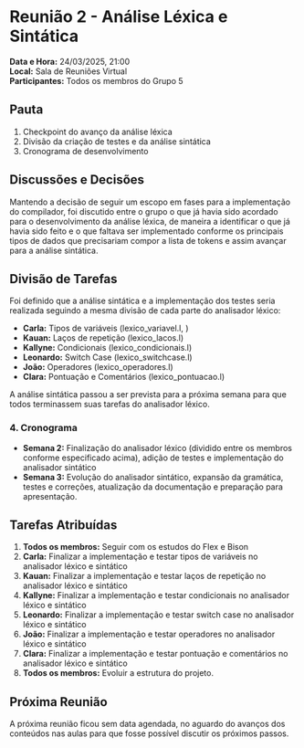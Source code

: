 # Reunião 2 - Análise Léxica e Sintática
**Data e Hora:** 24/03/2025, 21:00   
**Local:** Sala de Reuniões Virtual  
**Participantes:** Todos os membros do Grupo 5

## Pauta

1. Checkpoint do avanço da análise léxica
2. Divisão da criação de testes e da análise sintática
3. Cronograma de desenvolvimento

## Discussões e Decisões

Mantendo a decisão de seguir um escopo em fases para a implementação do compilador, foi discutido entre o grupo o que já havia sido acordado para o desenvolvimento da análise léxica, de maneira a identificar o que já havia sido feito e o que faltava ser implementado conforme os principais tipos de dados que precisariam compor a lista de tokens e assim avançar para a análise sintática.

## Divisão de Tarefas

Foi definido que a análise sintática e a implementação dos testes seria realizada seguindo a mesma divisão de cada parte do analisador léxico:

- **Carla:** Tipos de variáveis (lexico_variavel.l, )
- **Kauan:** Laços de repetição (lexico_lacos.l)
- **Kallyne:** Condicionais (lexico_condicionais.l)
- **Leonardo:** Switch Case (lexico_switchcase.l)
- **João:** Operadores (lexico_operadores.l)
- **Clara:** Pontuação e Comentários (lexico_pontuacao.l) 

A análise sintática passou a ser prevista para a próxima semana para que todos terminassem suas tarefas do analisador léxico. 

### 4. Cronograma

- **Semana 2:** Finalização do analisador léxico (dividido entre os membros conforme especificado acima), adição de testes e implementação do analisador sintático
- **Semana 3:** Evolução do analisador sintático, expansão da gramática, testes e correções, atualização da documentação e preparação para apresentação.

## Tarefas Atribuídas

1. **Todos os membros:** Seguir com os estudos do Flex e Bison
2. **Carla:** Finalizar a implementação e testar tipos de variáveis no analisador léxico e sintático
3. **Kauan:** Finalizar a implementação e testar laços de repetição no analisador léxico  e sintático
4. **Kallyne:** Finalizar a implementação e testar condicionais no analisador léxico e sintático
5. **Leonardo:** Finalizar a implementação e testar switch case no analisador léxico e sintático
6. **João:** Finalizar a implementação e testar operadores no analisador léxico e sintático
7. **Clara:** Finalizar a implementação e testar pontuação e comentários no analisador léxico e sintático
8. **Todos os membros:** Evoluir a estrutura do projeto.


## Próxima Reunião

A próxima reunião ficou sem data agendada, no aguardo do avanços dos conteúdos nas aulas para que fosse possível discutir os próximos passos. 